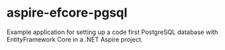 # aspire-efcore-pgsql
Example application for setting up a code first PostgreSQL database with EntityFramework Core in a .NET Aspire project.
